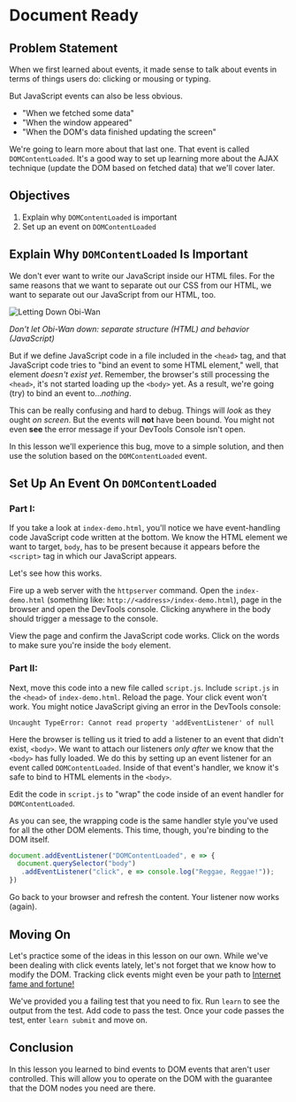 
# Document Ready

## Problem Statement

When we first learned about events, it made sense to talk about events in terms
of things users do: clicking or mousing or typing.

But JavaScript events can also be less obvious.

* "When we fetched some data"
* "When the window appeared"
* "When the DOM's data finished updating the screen"

We're going to learn more about that last one. That event is called
`DOMContentLoaded`. It's a good way to set up learning more about the AJAX
technique (update the DOM based on fetched data) that we'll cover later.

## Objectives

1. Explain why `DOMContentLoaded` is important
2. Set up an event on `DOMContentLoaded`

## Explain Why `DOMContentLoaded` Is Important

We don't ever want to write our JavaScript inside our HTML files.  For the
same reasons that we want to separate out our CSS from our HTML, we want to
separate out our JavaScript from our HTML, too.

![Letting Down Obi-Wan](https://media.giphy.com/media/3ornjJSq2s9xznhO80/giphy.gif)

_Don't let Obi-Wan down: separate structure (HTML) and behavior (JavaScript)_

But if we define JavaScript code in a file included in the `<head>` tag, and
that JavaScript code tries to "bind an event to some HTML element," well, that
element _doesn't exist yet_.  Remember, the browser's still processing  the
`<head>`, it's not started loading up the `<body>` yet. As a result, we're
going (try) to bind an event to..._nothing_.

This can be really confusing and hard to debug. Things will _look_ as they
ought _on screen_.  But the events will **not** have been bound. You might not
even **see** the error message if your DevTools Console isn't open.

In this lesson we'll experience this bug, move to a simple solution, and then
use the solution based on the `DOMContentLoaded` event.

## Set Up An Event On `DOMContentLoaded`

### Part I:

If you take a look at `index-demo.html`, you'll notice we have event-handling
code JavaScript code written at the bottom. We know the HTML element we want to
target, `body`, has to be present because it appears before the `<script>` tag
in which our JavaScript appears.

Let's see how this works.

Fire up a web server with the `httpserver` command. Open the `index-demo.html`
(something like: `http://<address>/index-demo.html`), page in the browser and
open the DevTools console. Clicking anywhere in the body should trigger a
message to the console.

View the page and confirm the JavaScript code works. Click on the words to make
sure you're inside the `body` element.

### Part II:

Next, move this code into a new file called `script.js`. Include `script.js` in
the `<head>` of `index-demo.html`. Reload the page. Your click event won't
work. You might notice JavaScript giving an error in the DevTools console:

```text
Uncaught TypeError: Cannot read property 'addEventListener' of null
```

Here the browser is telling us it tried to add a listener to an event that
didn't exist, `<body>`. We want to attach our listeners _only after_ we know
that the `<body>` has fully loaded. We do this by setting up an event listener
for an event called `DOMContentLoaded`. Inside of that event's handler, we know
it's safe to bind to HTML elements in the `<body>`.

Edit the code in `script.js` to "wrap" the code inside of an event handler for
`DOMContentLoaded`.

As you can see, the wrapping code is the same handler style you've used for all
the other DOM elements. This time, though, you're binding to the DOM itself.

```js
document.addEventListener("DOMContentLoaded", e => {
  document.querySelector("body")
   .addEventListener("click", e => console.log("Reggae, Reggae!"));
})
```

Go back to your browser and refresh the content. Your listener now works
(again).

## Moving On

Let's practice some of the ideas in this lesson on our own. While we've
been dealing with click events lately, let's not forget that we know how
to modify the DOM. Tracking click events might even be your path
to [Internet fame and fortune!][cow]

We've provided you a failing test that you need to fix. Run `learn`
to see the output from the test. Add code to pass the test.
Once your code passes the test, enter `learn submit` and move on.


## Conclusion

In this lesson you learned to bind events to DOM events that aren't user
controlled. This will allow you to operate on the DOM with the guarantee that
the DOM nodes you need are there.

[cow]: https://www.cowclicker.com/
